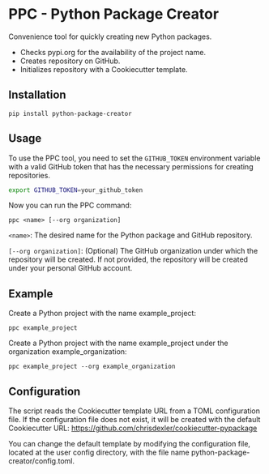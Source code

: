 # PPC - Python Package Creator

Convenience tool for quickly creating new Python packages.

* Checks pypi.org for the availability of the project name.
* Creates repository on GitHub.
* Initializes repository with a Cookiecutter template.

## Installation

```
pip install python-package-creator
```

## Usage

To use the PPC tool, you need to set the `GITHUB_TOKEN` environment variable with a valid GitHub token that has the necessary permissions for creating repositories.

```bash
export GITHUB_TOKEN=your_github_token
```

Now you can run the PPC command:

```
ppc <name> [--org organization]
```
`<name>`: The desired name for the Python package and GitHub repository.

`[--org organization]`: (Optional) The GitHub organization under which the repository will be created. If not provided, the repository will be created under your personal GitHub account.

## Example

Create a Python project with the name example_project:

```
ppc example_project
```

Create a Python project with the name example_project under the organization example_organization:

```
ppc example_project --org example_organization
```

## Configuration

The script reads the Cookiecutter template URL from a TOML configuration file. If the configuration file does not exist, it will be created with the default Cookiecutter URL: https://github.com/chrisdexler/cookiecutter-pypackage

You can change the default template by modifying the configuration file, located at the user config directory, with the file name python-package-creator/config.toml.
